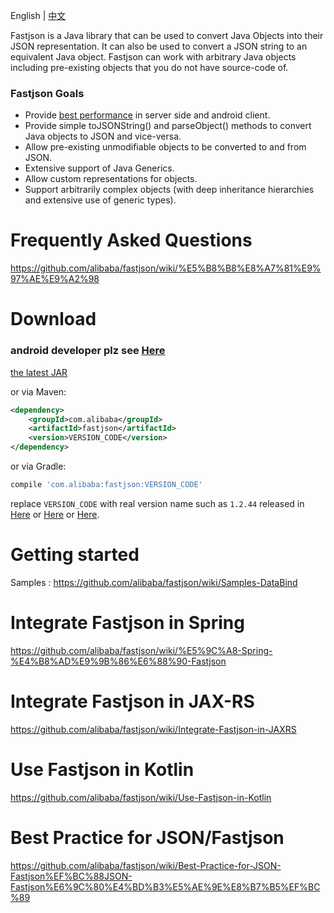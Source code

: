 English | [中文](https://github.com/alibaba/fastjson/wiki/Quick-Start-CN)

Fastjson is a Java library that can be used to convert Java Objects into their JSON representation. It can also be used to convert a JSON string to an equivalent Java object. Fastjson can work with arbitrary Java objects including pre-existing objects that you do not have source-code of.

### Fastjson Goals
 * Provide [best performance](https://github.com/alibaba/fastjson/wiki/Benchmark_1_2_11) in server side and android client.
 * Provide simple toJSONString() and parseObject() methods to convert Java objects to JSON and vice-versa.
 * Allow pre-existing unmodifiable objects to be converted to and from JSON.
 * Extensive support of Java Generics.
 * Allow custom representations for objects.
 * Support arbitrarily complex objects (with deep inheritance hierarchies and extensive use of generic types).

# Frequently Asked Questions
https://github.com/alibaba/fastjson/wiki/%E5%B8%B8%E8%A7%81%E9%97%AE%E9%A2%98

# Download
### android developer plz see [Here][0]

[the latest JAR][1] 

or via Maven:
```xml
<dependency>
    <groupId>com.alibaba</groupId>
    <artifactId>fastjson</artifactId>
    <version>VERSION_CODE</version>
</dependency>
```

or via Gradle:
```groovy
compile 'com.alibaba:fastjson:VERSION_CODE'
```

replace `VERSION_CODE` with real version name such as `1.2.44` released in [Here][2] or [Here][3] or [Here][4].

[0]: https://github.com/alibaba/fastjson/wiki/Android%E7%89%88%E6%9C%AC
[1]: https://search.maven.org/remote_content?g=com.alibaba&a=fastjson&v=LATEST
[2]: http://search.maven.org/#search%7Cgav%7C1%7Cg%3A%22com.alibaba%22%20AND%20a%3A%22fastjson%22
[3]: http://repo1.maven.org/maven2/com/alibaba/fastjson/
[4]: https://bintray.com/bintray/jcenter/com.alibaba%3Afastjson#files

# Getting started
Samples : https://github.com/alibaba/fastjson/wiki/Samples-DataBind

# Integrate Fastjson in Spring
https://github.com/alibaba/fastjson/wiki/%E5%9C%A8-Spring-%E4%B8%AD%E9%9B%86%E6%88%90-Fastjson

# Integrate Fastjson in JAX-RS
https://github.com/alibaba/fastjson/wiki/Integrate-Fastjson-in-JAXRS

# Use Fastjson in Kotlin
https://github.com/alibaba/fastjson/wiki/Use-Fastjson-in-Kotlin

# Best Practice for JSON/Fastjson
https://github.com/alibaba/fastjson/wiki/Best-Practice-for-JSON-Fastjson%EF%BC%88JSON-Fastjson%E6%9C%80%E4%BD%B3%E5%AE%9E%E8%B7%B5%EF%BC%89
